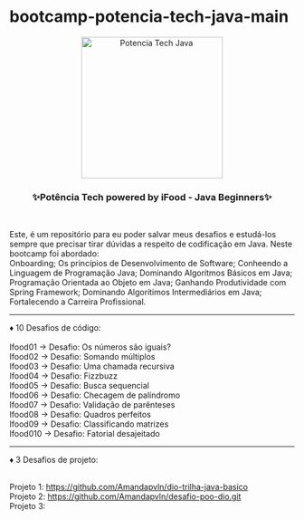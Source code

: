 # bootcamp-potencia-tech-java-main

<div align="center">
<img src="https://i.imgur.com/F2OrkxT.jpg" alt="Potencia Tech Java" width=250 height=250>
<h3>✨Potência Tech powered by iFood - Java Beginners✨</h3></div><br>

Este, é um repositório para eu poder salvar meus desafios e estudá-los sempre que precisar tirar dúvidas a respeito de codificação em Java.
Neste bootcamp foi abordado:<br>
Onboarding;
Os princípios de Desenvolvimento de Software;
Conheendo a Linguagem de Programação Java;
Dominando Algorítmos Básicos em Java;
Programação Orientada ao Objeto em Java;
Ganhando Produtividade com Spring Framework;
Dominando Algorítimos Intermediários em Java;
Fortalecendo a Carreira Profissional.


<hr>

 ♦ 10 Desafios de código:<br><br>
 Ifood01 → Desafio: Os números são iguais?<br>
 Ifood02 → Desafio: Somando múltiplos<br>
 Ifood03 → Desafio: Uma chamada recursiva<br>
 Ifood04 → Desafio: Fizzbuzz<br>
 Ifood05 → Desafio: Busca sequencial<br>
 Ifood06 → Desafio: Checagem de palíndromo<br>
 Ifood07 → Desafio: Validação de parênteses<br>
 Ifood08 → Desafio: Quadros perfeitos<br>
 Ifood09 → Desafio: Classificando matrizes<br>
 Ifood010 → Desafio: Fatorial desajeitado<br>
 
 <hr>

♦ 3 Desafios de projeto:<br><br>

Projeto 1: https://github.com/Amandapvln/dio-trilha-java-basico <br>
Projeto 2: https://github.com/Amandapvln/desafio-poo-dio.git <br>
Projeto 3: 
